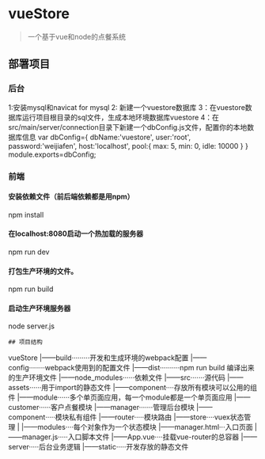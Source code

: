 # vueStore

> 一个基于vue和node的点餐系统

## 部署项目
### 后台
1:安装mysql和navicat for mysql 
2: 新建一个vuestore数据库
3：在vuestore数据库运行项目根目录的sql文件，生成本地环境数据库vuestore
4：在src/main/server/connection目录下新建一个dbConfig.js文件，配置你的本地数据库信息
	var dbConfig={
		dbName:'vuestore',
		user:'root',
		password:'weijiafen',
		host:'localhost',
		pool:{
			max: 5,
		    min: 0,
		    idle: 10000
		}
	}
	module.exports=dbConfig;
### 前端
#### 安装依赖文件（前后端依赖都是用npm）
npm install

#### 在localhost:8080启动一个热加载的服务器
npm run dev

#### 打包生产环境的文件。
npm run build

#### 启动生产环境服务器
node server.js
```
## 项目结构
```
vueStore
|——build·········开发和生成环境的webpack配置
|——config········webpack使用到的配置文件
|——dist··········npm run build 编译出来的生产环境文件
|——node_modules······依赖文件
|——src·······源代码
    |——assets······用于import的静态文件
    |——component····存放所有模块可以公用的组件
    |——module······多个单页面应用，每一个module都是一个单页面应用
        |——customer······客户点餐模块
        |——manager·······管理后台模块
            |——component·····模块私有组件
            |——router·····模块路由
            |——store····vuex状态管理
            |    |——modules····每个对象作为一个状态模块
            |——manager.html···入口页面
            |——manager.js·····入口脚本文件
            |——App.vue····挂载vue-router的总容器
|——server·····后台业务逻辑
|——static·····开发存放的静态文件
